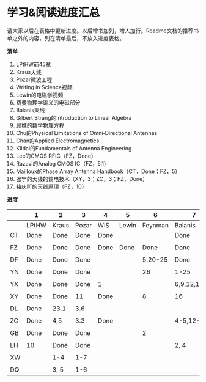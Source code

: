 # 学习&阅读进度汇总

请大家以后在表格中更新进度。以后增书加列，增人加行。Readme文档的推荐书单之外的内容，列在清单最后，不放入进度表格。

**清单**

1. LPtHW前45章
2. Kraus天线
3. Pozar微波工程
4. Writing in Science视频
5. Lewin的电磁学视频
6. 费曼物理学讲义的电磁部分
7. Balanis天线
8. Gilbert Strang的Introduction to Linear Algebra
9. 顾樵的数学物理方程
10. Chu的Physical Limitations of Omni‐Directional Antennas
11. Chan的Applied Electromagnetics
12. Kildal的Fundamentals of Antenna Engineering
13. Lee的CMOS RFIC（FZ，Done）
14. Razavi的Analog CMOS IC（FZ，5.1）
15. Mailloux的Phase Array Antenna Handbook（CT，Done；FZ，5）
16. 张宁的天线的馈电技术（XY，3；ZC，3；FZ，Done）
17. 褚庆昕的天线原理（FZ，10）

**进度**

|      | 1     | 2     | 3       | 4    | 5     | 6       | 7            | 8       | 9     | 10  | 11 | 12 |
| ---- | ----- | ----- | ------- | ---- | ----- | ------- | ------------ | -------- | ------ | ---- | ---- | ---- |
|      | LPtHW | Kraus | Pozar   | WiS  | Lewin | Feynman | Balanis      | Strang | Gu | Chu | Chan | Kildal |
| CT   | Done  | Done  | Done    | Done |       |         | Done         |       |        |      |      | 4 |
|      |       |       |         |      |       |         |              |          |        |      |      |      |
| FZ   | Done  | Done  | Done    | Done | Done  | Done    | Done         | Done | Done | Done | Done |  |
|      |       |       |         |      |       |         |              |          |        |      |      |      |
| DF   | Done  | Done  |   Done  |      |       | 5,20-25 | Done         |          |        | Done |      |      |
|      |       |       |         |      |       |         |              |          |        |      |      |      |
| YN   | Done  | Done  | Done    |      |       | 26      | 1-25         |          |        |      |      |      |
|      |       |       |         |      |       |         |              |          |        |      |      |      |
| YX   | Done  | Done  |  Done   |   1   |       |         | 6,9,12,14,16 |          |        |      |      |      |
|      |       |       |         |      |       |         |              |          |        |      |      |      |
| XY   | Done  | Done    | 11      | Done |       |    8     | 16 |          |        |      |      |      |
|      |       |       |         |      |       |         |              |          |        |      |      |      |
| DL   | Done  | 23.1  | 3.6     |      |       |         |              |          |        |      |      |      |
|      |       |       |         |      |       |         |              |          |        |      |      |      |
| ZC   | Done  | 4,5  | 3.3    | Done |       |         | 4-5,12-16    |          |        |      |      |      |
|      |       |       |         |      |       |         |              |          |        |      |      |      |
| GB   | Done  | Done  | Done    |      |       |   2     |              |          | Done      |      |      |      |
|      |       |       |         |      |       |         |              |          |        |      |      |      |
| LH   | 10    | Done  | Done   |      |       |         |      2, 4       |          | Done       |      |      |      |
|      |       |       |         |      |       |         |              |          |        |      |      |      |
| XW   |       |  1-4  |   1-7   |      |       |         |              |          |        |      |      |      |
|      |       |       |         |      |       |         |              |          |        |      |      |      |
| DQ   |       |  3, 5 |   1-6   |      |       |         |              |          |        |      |      |      |